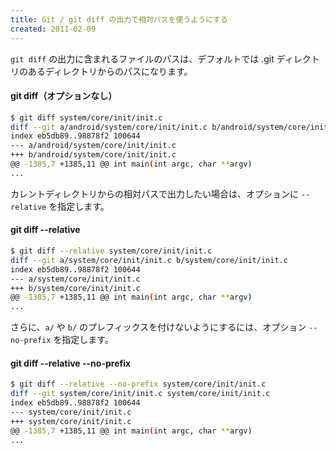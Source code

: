 ```yaml
---
title: Git / git diff の出力で相対パスを使うようにする
created: 2011-02-09
---
```


`git diff` の出力に含まれるファイルのパスは、デフォルトでは .git ディレクトリのあるディレクトリからのパスになります。

#### git diff（オプションなし）

```bash
$ git diff system/core/init/init.c
diff --git a/android/system/core/init/init.c b/android/system/core/init/init.c
index eb5db89..98878f2 100644
--- a/android/system/core/init/init.c
+++ b/android/system/core/init/init.c
@@ -1385,7 +1385,11 @@ int main(int argc, char **argv)
...
```

カレントディレクトリからの相対パスで出力したい場合は、オプションに `--relative` を指定します。

#### git diff --relative
```bash
$ git diff --relative system/core/init/init.c
diff --git a/system/core/init/init.c b/system/core/init/init.c
index eb5db89..98878f2 100644
--- a/system/core/init/init.c
+++ b/system/core/init/init.c
@@ -1385,7 +1385,11 @@ int main(int argc, char **argv)
...
```

さらに、`a/` や `b/` のプレフィックスを付けないようにするには、オプション `--no-prefix` を指定します。

#### git diff --relative --no-prefix
```bash
$ git diff --relative --no-prefix system/core/init/init.c
diff --git system/core/init/init.c system/core/init/init.c
index eb5db89..98878f2 100644
--- system/core/init/init.c
+++ system/core/init/init.c
@@ -1385,7 +1385,11 @@ int main(int argc, char **argv)
...
```

